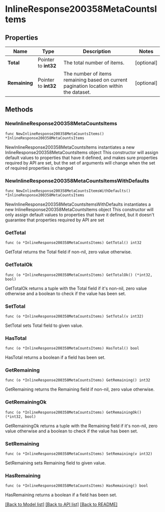 # InlineResponse200358MetaCountsItems

## Properties

Name | Type | Description | Notes
------------ | ------------- | ------------- | -------------
**Total** | Pointer to **int32** | The total number of items. | [optional] 
**Remaining** | Pointer to **int32** | The number of items remaining based on current pagination location within the dataset. | [optional] 

## Methods

### NewInlineResponse200358MetaCountsItems

`func NewInlineResponse200358MetaCountsItems() *InlineResponse200358MetaCountsItems`

NewInlineResponse200358MetaCountsItems instantiates a new InlineResponse200358MetaCountsItems object
This constructor will assign default values to properties that have it defined,
and makes sure properties required by API are set, but the set of arguments
will change when the set of required properties is changed

### NewInlineResponse200358MetaCountsItemsWithDefaults

`func NewInlineResponse200358MetaCountsItemsWithDefaults() *InlineResponse200358MetaCountsItems`

NewInlineResponse200358MetaCountsItemsWithDefaults instantiates a new InlineResponse200358MetaCountsItems object
This constructor will only assign default values to properties that have it defined,
but it doesn't guarantee that properties required by API are set

### GetTotal

`func (o *InlineResponse200358MetaCountsItems) GetTotal() int32`

GetTotal returns the Total field if non-nil, zero value otherwise.

### GetTotalOk

`func (o *InlineResponse200358MetaCountsItems) GetTotalOk() (*int32, bool)`

GetTotalOk returns a tuple with the Total field if it's non-nil, zero value otherwise
and a boolean to check if the value has been set.

### SetTotal

`func (o *InlineResponse200358MetaCountsItems) SetTotal(v int32)`

SetTotal sets Total field to given value.

### HasTotal

`func (o *InlineResponse200358MetaCountsItems) HasTotal() bool`

HasTotal returns a boolean if a field has been set.

### GetRemaining

`func (o *InlineResponse200358MetaCountsItems) GetRemaining() int32`

GetRemaining returns the Remaining field if non-nil, zero value otherwise.

### GetRemainingOk

`func (o *InlineResponse200358MetaCountsItems) GetRemainingOk() (*int32, bool)`

GetRemainingOk returns a tuple with the Remaining field if it's non-nil, zero value otherwise
and a boolean to check if the value has been set.

### SetRemaining

`func (o *InlineResponse200358MetaCountsItems) SetRemaining(v int32)`

SetRemaining sets Remaining field to given value.

### HasRemaining

`func (o *InlineResponse200358MetaCountsItems) HasRemaining() bool`

HasRemaining returns a boolean if a field has been set.


[[Back to Model list]](../README.md#documentation-for-models) [[Back to API list]](../README.md#documentation-for-api-endpoints) [[Back to README]](../README.md)


